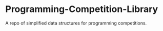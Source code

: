 # Programming-Competition-Library
A repo of simplified data structures for programming competitions.
